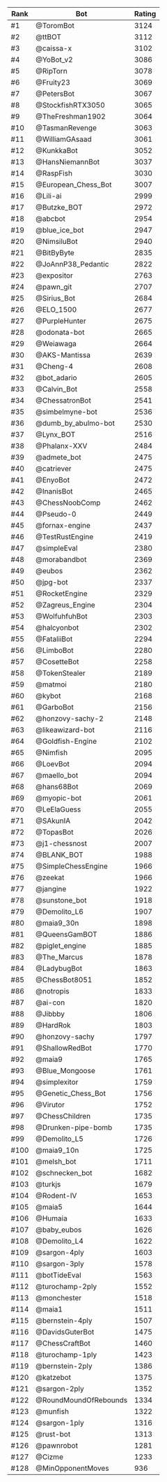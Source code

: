 Rank|Bot|Rating
---|---|---
#1|@ToromBot|3124
#2|@ttBOT|3112
#3|@caissa-x|3102
#4|@YoBot_v2|3086
#5|@RipTorn|3078
#6|@Fruity23|3069
#7|@PetersBot|3067
#8|@StockfishRTX3050|3065
#9|@TheFreshman1902|3064
#10|@TasmanRevenge|3063
#11|@WilliamGAsaad|3061
#12|@KunkkaBot|3052
#13|@HansNiemannBot|3037
#14|@RaspFish|3030
#15|@European_Chess_Bot|3007
#16|@Lili-ai|2999
#17|@Butzke_BOT|2972
#18|@abcbot|2954
#19|@blue_ice_bot|2947
#20|@NimsiluBot|2940
#21|@BitByByte|2835
#22|@JoAnnP38_Pedantic|2822
#23|@expositor|2763
#24|@pawn_git|2707
#25|@Sirius_Bot|2684
#26|@ELO_1500|2677
#27|@PurpleHunter|2675
#28|@odonata-bot|2665
#29|@Weiawaga|2664
#30|@AKS-Mantissa|2639
#31|@Cheng-4|2608
#32|@bot_adario|2605
#33|@Calvin_Bot|2558
#34|@ChessatronBot|2541
#35|@simbelmyne-bot|2536
#36|@dumb_by_abulmo-bot|2530
#37|@Lynx_BOT|2516
#38|@Phalanx-XXV|2484
#39|@admete_bot|2475
#40|@catriever|2475
#41|@EnyoBot|2472
#42|@InanisBot|2465
#43|@ChessNoobComp|2462
#44|@Pseudo-0|2449
#45|@fornax-engine|2437
#46|@TestRustEngine|2419
#47|@simpleEval|2380
#48|@morabandbot|2369
#49|@eubos|2362
#50|@jpg-bot|2337
#51|@RocketEngine|2329
#52|@Zagreus_Engine|2304
#53|@WolfuhfuhBot|2303
#54|@halcyonbot|2302
#55|@FataliiBot|2294
#56|@LimboBot|2280
#57|@CosetteBot|2258
#58|@TokenStealer|2189
#59|@matmoi|2180
#60|@kybot|2168
#61|@GarboBot|2156
#62|@honzovy-sachy-2|2148
#63|@likeawizard-bot|2116
#64|@Goldfish-Engine|2102
#65|@Nimfish|2095
#66|@LoevBot|2094
#67|@maello_bot|2094
#68|@hans68Bot|2069
#69|@myopic-bot|2061
#70|@LeElaGuess|2055
#71|@SAkunIA|2042
#72|@TopasBot|2026
#73|@j1-chessnost|2007
#74|@BLANK_BOT|1988
#75|@SimpleChessEngine|1966
#76|@zeekat|1966
#77|@jangine|1922
#78|@sunstone_bot|1918
#79|@Demolito_L6|1907
#80|@maia9_30n|1898
#81|@QueensGamBOT|1886
#82|@piglet_engine|1885
#83|@The_Marcus|1878
#84|@LadybugBot|1863
#85|@ChessBot8051|1852
#86|@notropis|1833
#87|@ai-con|1820
#88|@Jibbby|1806
#89|@HardRok|1803
#90|@honzovy-sachy|1797
#91|@ShallowRedBot|1770
#92|@maia9|1765
#93|@Blue_Mongoose|1761
#94|@simplexitor|1759
#95|@Genetic_Chess_Bot|1756
#96|@Virutor|1752
#97|@ChessChildren|1735
#98|@Drunken-pipe-bomb|1735
#99|@Demolito_L5|1726
#100|@maia9_10n|1725
#101|@melsh_bot|1711
#102|@schnecken_bot|1682
#103|@turkjs|1679
#104|@Rodent-IV|1653
#105|@maia5|1644
#106|@Humaia|1633
#107|@baby_eubos|1626
#108|@Demolito_L4|1622
#109|@sargon-4ply|1603
#110|@sargon-3ply|1578
#111|@botTideEval|1563
#112|@turochamp-2ply|1552
#113|@monchester|1518
#114|@maia1|1511
#115|@bernstein-4ply|1507
#116|@DavidsGuterBot|1475
#117|@ChessCraftBot|1460
#118|@turochamp-1ply|1423
#119|@bernstein-2ply|1386
#120|@katzebot|1375
#121|@sargon-2ply|1352
#122|@RoundMoundOfRebounds|1334
#123|@munfish|1322
#124|@sargon-1ply|1316
#125|@rust-bot|1313
#126|@pawnrobot|1281
#127|@Cizme|1233
#128|@MinOpponentMoves|936

